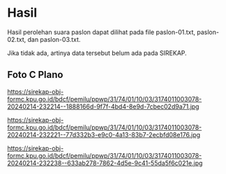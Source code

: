 # Hasil

Hasil perolehan suara paslon dapat dilihat pada file paslon-01.txt, paslon-02.txt, dan paslon-03.txt.

Jika tidak ada, artinya data tersebut belum ada pada SIREKAP.

## Foto C Plano

https://sirekap-obj-formc.kpu.go.id/bdcf/pemilu/ppwp/31/74/01/10/03/3174011003078-20240214-232214--1888166d-9f7f-4bd4-8e9d-7cbec02d9a71.jpg

https://sirekap-obj-formc.kpu.go.id/bdcf/pemilu/ppwp/31/74/01/10/03/3174011003078-20240214-232221--77d332b3-e9c0-4a13-83b7-2ecbfd08e176.jpg

https://sirekap-obj-formc.kpu.go.id/bdcf/pemilu/ppwp/31/74/01/10/03/3174011003078-20240214-232238--633ab278-7862-4d5e-9c41-55da5f6c021e.jpg
